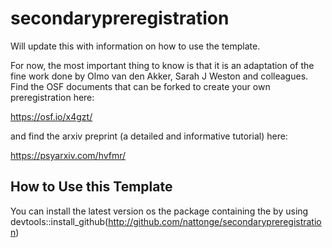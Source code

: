 # secondarypreregistration
Will update this with information on how to use the template. 

For now, the most important thing to know is that it is an adaptation of the fine work done by Olmo van den Akker, Sarah J Weston and colleagues. Find the OSF documents that can be forked to create your own preregistration here: 

https://osf.io/x4gzt/

and find the arxiv preprint (a detailed and informative tutorial) here:

https://psyarxiv.com/hvfmr/

## How to Use this Template
You can install the latest version os the package containing the by using devtools::install_github(http://github.com/nattonge/secondarypreregistration) 
